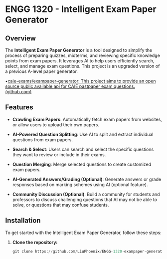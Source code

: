 # ENGG 1320 - Intelligent Exam Paper Generator

## Overview

The **Intelligent Exam Paper Generator** is a tool designed to simplify the process of preparing quizzes, midterms, and reviewing specific knowledge points from exam papers. It leverages AI to help users efficiently search, select, and manage exam questions. This project is an upgraded version of a previous A-level paper generator.

•[caie](https://github.com/caie-exams/exampaper-generator?tab=readme-ov-file)[-exams/](https://github.com/caie-exams/exampaper-generator?tab=readme-ov-file)[exampaper](https://github.com/caie-exams/exampaper-generator?tab=readme-ov-file)[-generator: This project aims to provide an open source public available ](https://github.com/caie-exams/exampaper-generator?tab=readme-ov-file)[api](https://github.com/caie-exams/exampaper-generator?tab=readme-ov-file)[ for CAIE ](https://github.com/caie-exams/exampaper-generator?tab=readme-ov-file)[pastpaper](https://github.com/caie-exams/exampaper-generator?tab=readme-ov-file)[ exam questions. (github.com)](https://github.com/caie-exams/exampaper-generator?tab=readme-ov-file)

## Features

- **Crawling Exam Papers**: Automatically fetch exam papers from websites, or allow users to upload their own papers.
  
- **AI-Powered Question Splitting**: Use AI to split and extract individual questions from exam papers.

- **Search & Select**: Users can search and select the specific questions they want to review or include in their exams.

- **Question Merging**: Merge selected questions to create customized exam papers.

- **AI-Generated Answers/Grading (Optional)**: Generate answers or grade responses based on marking schemes using AI (optional feature).

- **Community Discussion (Optional)**: Build a community for students and professors to discuss challenging questions that AI may not be able to solve, or questions that may confuse students.

## Installation

To get started with the Intelligent Exam Paper Generator, follow these steps:

1. **Clone the repository:**

   ```python
   git clone https://github.com/LiuPhoenix/ENGG-1320-exampaper-generator